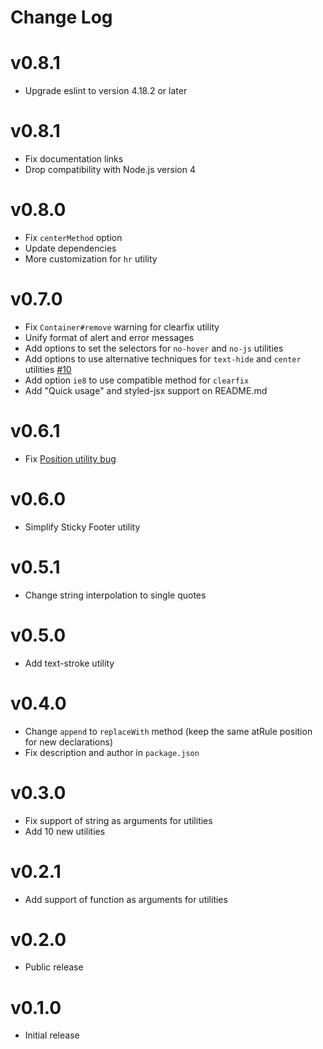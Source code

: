 # Change Log

# v0.8.1

- Upgrade eslint to version 4.18.2 or later

# v0.8.1

- Fix documentation links
- Drop compatibility with Node.js version 4

# v0.8.0

- Fix `centerMethod` option
- Update dependencies
- More customization for `hr` utility

# v0.7.0

- Fix `Container#remove` warning for clearfix utility
- Unify format of alert and error messages
- Add options to set the selectors for `no-hover` and `no-js` utilities
- Add options to use alternative techniques for `text-hide` and `center` utilities [#10](https://github.com/ismamz/postcss-utilities/issues/10)
- Add option `ie8` to use compatible method for `clearfix`
- Add "Quick usage" and styled-jsx support on README.md

# v0.6.1

- Fix [Position utility bug](https://github.com/ismamz/postcss-utilities/issues/8)

# v0.6.0

- Simplify Sticky Footer utility

# v0.5.1

- Change string interpolation to single quotes

# v0.5.0

- Add text-stroke utility

# v0.4.0

- Change `append` to `replaceWith` method (keep the same atRule position for new declarations)
- Fix description and author in `package.json`

# v0.3.0

- Fix support of string as arguments for utilities
- Add 10 new utilities

# v0.2.1

- Add support of function as arguments for utilities

# v0.2.0

- Public release

# v0.1.0

- Initial release
